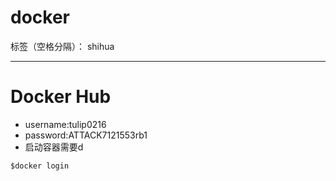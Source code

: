 # docker

标签（空格分隔）： shihua

---

# **Docker Hub**
+ username:tulip0216
+ password:ATTACK7121553rb1
+ 启动容器需要d
```
$docker login
```




